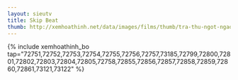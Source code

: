 ```yaml
---
layout: sieutv
title: Skip Beat
thumb: http://xemhoathinh.net/data/images/films/thumb/tra-thu-ngot-ngao-skip-beat-2012.jpg
---
```

{% include xemhoathinh_bo tap="72751,72752,72753,72754,72755,72756,72757,73185,72799,72800,72801,72802,72803,72804,72805,72758,72855,72856,72857,72858,72859,72860,72861,73121,73122" %} 
